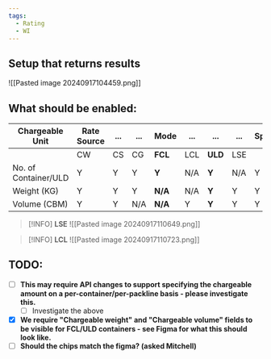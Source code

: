 ```yaml
---
tags:
  - Rating
  - WI
---
```

## Setup that returns results
![[Pasted image 20240917104459.png]]
## What should be enabled:

| Chargeable Unit      | Rate Source | ... | ... | Mode    | ... | ...     | ... | Spot |
| -------------------- | ----------- | --- | --- | ------- | --- | ------- | --- | ---- |
|                      | CW          | CS  | CG  | **FCL** | LCL | **ULD** | LSE |      |
| No. of Container/ULD | Y           | Y   | Y   | **Y**   | N/A | **Y**   | N/A | Y    |
| Weight (KG)          | Y           | Y   | Y   | **N/A** | N/A | **Y**   | Y   | Y    |
| Volume (CBM)         | Y           | Y   | N/A | **N/A** | Y   | **Y**   | Y   | Y    |
> [!INFO] **LSE**
> ![[Pasted image 20240917110649.png]]

> [!INFO] **LCL**
> ![[Pasted image 20240917110723.png]]

## TODO:
- [ ] **This may require API changes to support specifying the chargeable amount on a per-container/per-packline basis - please investigate this.**
	- [ ] Investigate the above
- [x] **We require "Chargeable weight" and "Chargeable volume" fields to be visible for FCL/ULD containers - see Figma for what this should look like.**
- [ ] **Should the chips match the figma? (asked Mitchell)**